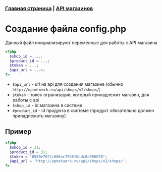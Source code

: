 ### [Главная страница](https://github.com/upnetwork/api-docs/blob/master/README.md) | [API магазинов](https://github.com/upnetwork/api-docs/blob/master/docs/shop/v2/README.md)

# Создание файла config.php

Данный файл инициализируют переменные для работы с API магазина

```php
<?php
  $shop_id = ...;
  $product_id = ...;
  $token = ...;
  $api_url = ...>;
?>
```

- `$api_url` - url на api для создания магазина (обычно `http://upnetwork.ru/api/shops/v2/shops/`)
- `$token` - токен огранизации, который принадлежит магазин, для работы с api
- `$shop_id` - id магазина в системе
- `#product_id` - id продукта в системе (продукт обязательно должен принадлежать магазину)

## Пример 

```php
<?php
  $shop_id = 31;
  $product_id = 31;
  $token = "0560e7021c606ac793610adc0e956078";
  $api_url = 'http://upnetwork.ru/api/shops/v2/shops/';
?>
```
